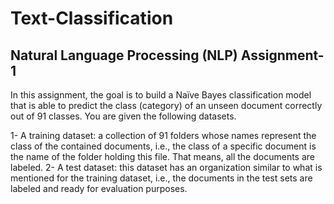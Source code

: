 # Text-Classification

Natural Language Processing (NLP) 
Assignment-1
------------------------------------------------------------------------------------------------------------------------------------------
In this assignment, the goal is to build a Naïve Bayes classification model that is able to predict the class (category) of an unseen document correctly out of 91 classes. You are given the following datasets.

1-  A training dataset: a collection of 91 folders whose names represent the class of the contained documents, i.e., the class of a specific document is the name of the folder holding this file. That means, all the documents are labeled.
2-  A test dataset: this dataset has an organization similar to what is mentioned for the training dataset, i.e., the documents in the test sets are labeled and ready for evaluation purposes.
 

